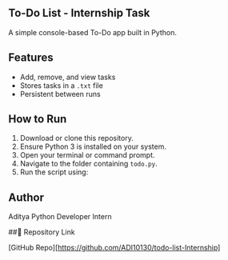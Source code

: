 ## To-Do List - Internship Task

A simple console-based To-Do app built in Python.

##  Features
- Add, remove, and view tasks
- Stores tasks in a `.txt` file
- Persistent between runs

##  How to Run

1. Download or clone this repository.
2. Ensure Python 3 is installed on your system.
3. Open your terminal or command prompt.
4. Navigate to the folder containing `todo.py`.
5. Run the script using:

## Author

Aditya
Python Developer Intern 

##🔗 Repository Link


[GitHub Repo][https://github.com/ADI10130/todo-list-Internship]
